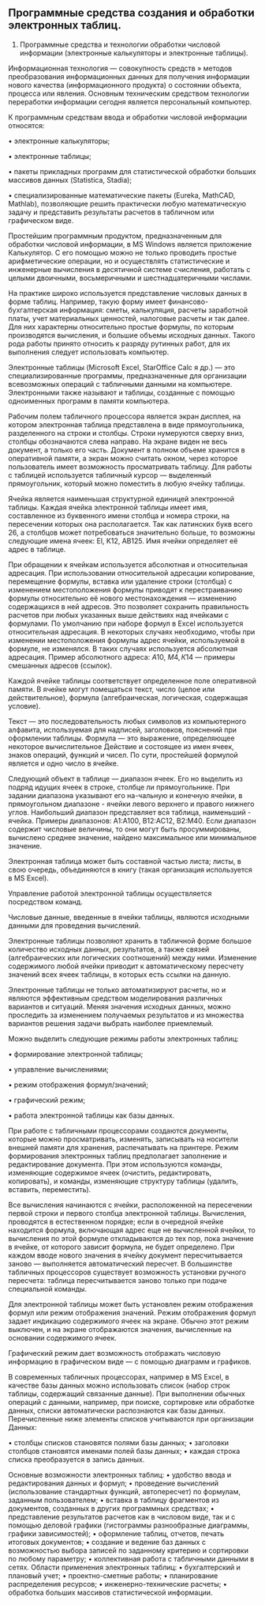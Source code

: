 ## Программные средства создания и обработки электронных таблиц.

1. Программные средства и технологии обработки числовой информации (электронные калькуляторы и электронные таблицы).

Информационная технология — совокупность средств » методов преобразования информационных данных для получения информации нового качества (информационного продукта) о состоянии объекта, процесса или явления. Основным техническим средством технологии переработки информации сегодня является персональный компьютер.

К программным средствам ввода и обработки числовой информации относятся:

•  электронные калькуляторы;

•  электронные таблицы;

•  пакеты прикладных программ для статистической обработки больших массивов данных (Statistica, Stadia);

•  специализированные математические пакеты (Eureka, MathCAD, Mathlab), позволяющие решить практически любую математическую задачу и представить результаты расчетов в табличном или графическом виде.

Простейшим программным продуктом, предназначенным для обработки числовой информации, в MS Windows является приложение Калькулятор. С его помощью можно не только проводить простые арифметические операции, но и осуществлять статистические и инженерные вычисления в десятичной системе счисления, работать с целыми двоичными, восьмеричными и шестнадцатеричными числами.

На практике широко используется представление числовых данных в форме таблиц. Например, такую форму имеет финансово-бухгалтерская информация: сметы, калькуляция, расчеты заработной платы, учет материальных ценностей, налоговые расчеты и так далее. Для них характерны относительно простые формулы, по которым производятся вычисления, и большие объемы исходных данных. Такого рода работы принято относить к разряду рутинных работ, для их выполнения следует использовать компьютер.

Электронные таблицы (Microsoft Excel, StarOffice Calc я др.) — это специализированные программы, предназначенные для организации всевозможных операций с табличными данными на компьютере. Электронными также называют и таблицы, созданные с помощью одноименных программ в памяти компьютера.

Рабочим полем табличного процессора является экран дисплея, на котором электронная таблица представлена в виде прямоугольника, разделенного на строки и столбцы. Строки нумеруются сверху вниз, столбцы обозначаются слева направо. На экране виден не весь документ, а только его часть. Документ в полном объеме хранится в оперативной памяти, а экран можно считать окном, через которое пользователь имеет возможность просматривать таблицу. Для работы с таблицей используется табличный курсор — выделенный прямоугольник, который можно поместить в любую ячейку таблицы.

Ячейка является наименьшая структурной единицей электронной таблицы. Каждая ячейка электронной таблицы имеет имя, составленное из буквенного имени столбца и номера строки, на пересечении которых она располагается. Так как латинских букв всего 26, а столбцов может потребоваться значительно больше, то возможны следующие имена ячеек: El, K12, АВ125. Имя ячейки определяет её адрес в таблице.

При обращении к ячейкам используется абсолютная и относительная адресация. При использовании относительной адресации копирование, перемещение формулы, вставка или удаление строки (столбца) с изменением местоположения формулы приводят к перестраиванию формулы относительно её нового местонахождения — изменению содержащихся в ней адресов. Это позволяет сохранить правильность расчетов при любых указанных выше действиях над ячейками с формулами. По умолчанию при наборе формул в Excel используется относительная адресация. В некоторых случаях необходимо, чтобы при изменении местоположения формулы адрес ячейки, используемой в формуле, не изменялся. В таких случаях используется абсолютная адресация. Пример абсолютного адреса: $А$10, $М4, К$14 — примеры смешанных адресов (ссылок).

Каждой ячейке таблицы соответствует определенное поле оперативной памяти. В ячейке могут помещаться текст, число (целое или действительное), формула (алгебраическая, логическая, содержащая условие).

Текст — это последовательность любых символов из компьютерного алфавита, используемая для надписей, заголовков, пояснений при оформлении таблицы. Формула — это выражение, определяющее некоторое вычислительное Действие и состоящее из имен ячеек, знаков операций, функций и чисел. По сути, простейшей формулой является и одно число в ячейке.

Следующий объект в таблице — диапазон ячеек. Его но выделить из подряд идущих ячеек в строке, столбце ли прямоугольнике. При задании диапазона указывают его на-чальную и конечную ячейки, в прямоугольном диапазоне - ячейки левого верхнего и правого нижнего углов. Наибольший диапазон представляет вся таблица, наименьший - ячейка. Примеры диапазонов: А1:А100, В12:АС12, В2:М40. Если диапазон содержит числовые величины, то они могут быть просуммированы, вычислено среднее значение, найдено максимальное или минимальное значение.

Электронная таблица может быть составной частью листа; листы, в свою очередь, объединяются в книгу (такая организация используется в MS Excel).

Управление работой электронной таблицы осуществляется посредством команд.

Числовые данные, введенные в ячейки таблицы, являются исходными данными для проведения вычислений.

Электронные таблицы позволяют хранить в табличной форме большое количество исходных данных, результатов, а также связей (алгебраических или логических соотношений) между ними. Изменение содержимого любой ячейки приводит к автоматическому пересчету значений всех ячеек таблицы, в которых есть ссылки на данную.

Электронные таблицы не только автоматизируют расчеты, но и являются эффективным средством моделирования различных вариантов и ситуаций. Меняя значения исходных данных, можно проследить за изменением получаемых результатов и из множества вариантов решения задачи выбрать наиболее приемлемый.

Можно выделить следующие режимы работы электронных таблиц:

•  формирование электронной таблицы;

•  управление вычислениями;

•  режим отображения формул/значений;

•  графический режим;

•  работа электронной таблицы как базы данных.

При работе с табличными процессорами создаются документы, которые можно просматривать, изменять, записывать на носители внешней памяти для хранения, распечатывать на принтере. Режим формирования электронных таблиц предполагает заполнение и редактирование документа. При этом используются команды, изменяющие содержимое ячеек (очистить, редактировать, копировать), и команды, изменяющие структуру таблицы (удалить, вставить, переместить).

Все вычисления начинаются с ячейки, расположенной на пересечении первой строки и первого столбца электронной таблицы. Вычисления, проводятся в естественном порядке; если в очередной ячейке находится формула, включающая адрес еще не вычисленной ячейки, то вычисления по этой формуле откладываются до тех пор, пока значение в ячейке, от которого зависит формула, не будет определено. При каждом вводе нового значения в ячейку документ пересчитывается заново — выполняется автоматический пересчет. В большинстве табличных процессоров существует возможность установки ручного пересчета: таблица пересчитывается заново только при подаче специальной команды.

Для электронной таблицы может быть установлен режим отображения формул или режим отображения значений. Режим отображения формул задает индикацию содержимого ячеек на экране. Обычно этот режим выключен, и на экране отображаются значения, вычисленные на основании содержимого ячеек.

Графический режим дает возможность отображать числовую информацию в графическом виде — с помощью диаграмм и графиков.

В современных табличных процессорах, например в MS Excel, в качестве базы данных можно использовать список (набор строк таблицы, содержащий связанные данные). При выполнении обычных операций с данными, например, при поиске, сортировке или обработке данных, списки автоматически распознаются как базы данных. Перечисленные ниже элементы списков учитываются при организации Данных:

•  столбцы списков становятся полями базы данных;
•  заголовки столбцов становятся именами полей базы данных;
•  каждая строка списка преобразуется в запись данных.

Основные возможности электронных таблиц:
•  удобство ввода и редактирования данных и формул;
•  проведение вычислений (использование стандартных функций, автопересчет) по формулам, заданным пользователем;
•  вставка в таблицу фрагментов из документов, созданных в других программных средствах;
•  представление результатов расчетов как в числовом виде, так и с помощью деловой графики (гистограммы разнообразные диаграммы, графики зависимостей);
•  оформление таблиц, отчетов, печать итоговых документов;
•  создание и ведение баз данных с возможностью выбора записей по заданному критерию и сортировки по любому параметру;
•  коллективная работа с табличными данными в сетях.
Области применения электронных таблиц:
•  бухгалтерский и плановый учет;
•  проектно-сметные работы;
•  планирование распределения ресурсов;
•  инженерно-технические расчеты;
• обработка больших массивов статистической информации.
